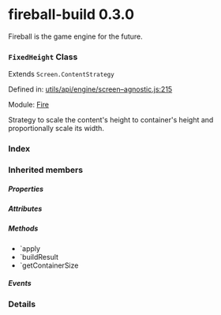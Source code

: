 
# fireball-build 0.3.0

Fireball is the game engine for the future.

### `FixedHeight` Class

Extends `Screen.ContentStrategy`

Defined in: [utils/api/engine/screen–agnostic.js:215](../files/utils/api/engine/screen–agnostic.js.js)

Module: [Fire](../modules/Fire.md)




Strategy to scale the content's height to container's height and proportionally scale its width.

### Index






### Inherited members

##### Properties


##### Attributes


##### Methods

- `apply
- `buildResult
- `getContainerSize

##### Events




### Details




